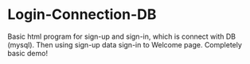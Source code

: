 # Login-Connection-DB
Basic html program for sign-up and sign-in, which is connect with DB (mysql). Then using sign-up data sign-in to Welcome page. Completely  basic demo!
